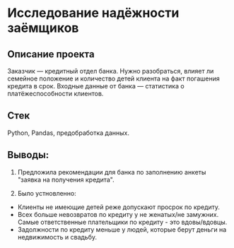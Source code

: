 # Исследование надёжности заёмщиков
## Описание проекта

Заказчик — кредитный отдел банка. Нужно разобраться, влияет ли семейное положение и количество детей клиента на факт погашения кредита в срок. Входные данные от банка — статистика о платёжеспособности клиентов.

## Стек
Python, Pandas, предобработка данных.

## Выводы:
1. Предложила рекомендации для банка по заполнению анкеты "заявка на получения кредита".

2. Было устновленно:
  * Клиенты не имеющие детей реже допускают просрок по кредиту.
  * Всех больше невозвратов по кредиту у не женатых/не замужних. Самые ответственные плательщики по кредиту - это вдовы/вдовцы. 
  * Задолжности по кредиту меньше у людей, которые берут деньги на недвижимость и свадьбу.



   


